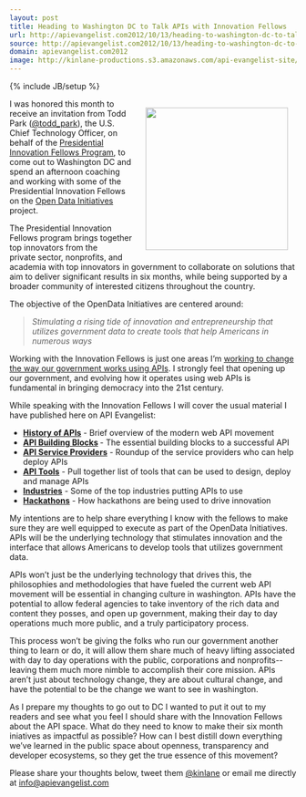 ```yaml
---
layout: post
title: Heading to Washington DC to Talk APIs with Innovation Fellows
url: http://apievangelist.com2012/10/13/heading-to-washington-dc-to-talk-apis-with-innovation-fellows/
source: http://apievangelist.com2012/10/13/heading-to-washington-dc-to-talk-apis-with-innovation-fellows/
domain: apievangelist.com2012
image: http://kinlane-productions.s3.amazonaws.com/api-evangelist-site/blog/PresidentialInnovationFellows.jpeg
---
```

{% include JB/setup %}
<p><img style="padding: 15px;" src="https://s3.amazonaws.com/kinlane-productions/api-evangelist/federal-government/innovation-fellows/PresidentialInnovationFellows.jpeg" alt="" width="250" align="right" /></p>
<p>I was honored this month to receive an invitation from Todd Park (<a title="Todd Park" href="https://twitter.com/todd_park">@todd_park</a>), the U.S. Chief Technology Officer, on behalf of the <a href="http://www.whitehouse.gov/innovationfellows">Presidential Innovation Fellows Program</a>, to come out to Washington DC and spend an afternoon coaching and working with some of the Presidential Innovation Fellows on the <a href="http://www.whitehouse.gov/innovationfellows/opendata">Open Data Initiatives</a> project.</p>
<p>The Presidential Innovation Fellows program brings together top innovators from the private&nbsp;sector, nonprofits, and academia with top innovators in government to collaborate on solutions that aim to deliver significant results in six months, while being supported by a broader community of interested citizens throughout the country.</p>
<p>The objective of the OpenData Initiatives are centered around:</p>
<blockquote><em>Stimulating a rising tide of innovation and entrepreneurship that utilizes government data to create tools that help Americans in numerous ways</em></blockquote>
<p>Working with the Innovation Fellows is just one areas I&rsquo;m <a title="working to change the way our government works using APIs" href="/federal_government.php">working to change the way our government works using APIs</a>.  I strongly feel that opening up our government, and evolving how it operates using web APIs is fundamental in bringing democracy into the 21st century.</p>
<p>While speaking with the Innovation Fellows I will cover the usual material I have published here on API Evangelist:</p>
<ul class="mainlist">
<li><strong><a title="History of APIs" href="/blog/tag.php?Search_Tag=History">History of APIs</a></strong> - Brief overview of the modern web API movement</li>
<li><strong><a title="API Building Blocks" href="/buildingblocks/">API Building Blocks</a> </strong>- The essential building blocks to a successful API</li>
<li><strong><a title="Service Providers" href="/serviceproviders/">API Service Providers</a></strong> - Roundup of the service providers who can help deploy APIs</li>
<li><strong><a title="API Tools" href="/apitools/">API Tools</a></strong> - Pull together list of tools that can be used to design, deploy and manage APIs</li>
<li><strong><a title="API Industries" href="/industries/">Industries</a></strong> - Some of the top industries putting APIs to use</li>
<li><strong><a title="Hackathons" href="http://hackweekends.com/">Hackathons</a></strong> - How hackathons are being used to drive innovation</li>
</ul>
<p>My intentions are to help share everything I know with the fellows to make sure they are well equipped to execute as part of the OpenData Initiatives.  APIs will be the underlying technology that stimulates innovation and the interface that allows Americans to develop tools that utilizes government data.</p>
<p>APIs won&rsquo;t just be the underlying technology that drives this, the philosophies and methodologies that have fueled the current web API movement will be essential in changing culture in washington.  APIs have the potential to allow federal agencies to take inventory of the rich data and content they posses, and open up government, making their day to day operations much more public, and a truly participatory process.</p>
<p>This process won&rsquo;t be giving the folks who run our government another thing to learn or do, it will allow them share much of heavy lifting associated with day to day operations with the public, corporations and nonprofits--leaving them much more nimble to accomplish their core mission.  APIs aren&rsquo;t just about technology change, they are about cultural change, and have the potential to be the change we want to see in washington.</p>
<p>As I prepare my thoughts to go out to DC I wanted to put it out to my readers and see what you feel I should share with the Innovation Fellows about the API space.  What do they need to know to make their six month iniatives as impactful as possible?  How can I best distill down everything we&rsquo;ve learned in the public space about openness, transparency and developer ecosystems, so they get the true essence of this movement?</p>
<p>Please share your thoughts below, tweet them <a href="https://twitter.com/kinlane">@kinlane</a> or email me directly at <a href="mailto:info@apievangelist.com">info@apievangelist.com</a></p>
